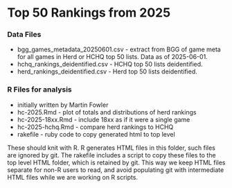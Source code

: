 # Top 50 Rankings from 2025

### Data Files
- bgg_games_metadata_20250601.csv - extract from BGG of game meta for all games in Herd or HCHQ top 50 lists. Data as of 2025-06-01.
- hchq_rankings_deidentified.csv - HCHQ top 50 lists deidentified.
- herd_rankings_deidentified.csv - Herd top 50 lists deidentified.


### R Files for analysis
- initially written by Martin Fowler
- hc-2025.Rmd      - plot of totals and distributions of herd rankings
- hc-2025-18xx.Rmd - include 18xx as if it were a single game
- hc-2025-hchq.Rmd - compare herd rankings to HCHQ
- rakefile - ruby code to copy generated html to top level

These should knit with R. R generates HTML files in this folder, such files are ignored by git. The rakefile includes a script to copy these files to the top level HTML folder, which is retained by git. This way we keep HTML files separate for non-R users to read, and avoid populating git with intermediate HTML files while we are working on R scripts.
